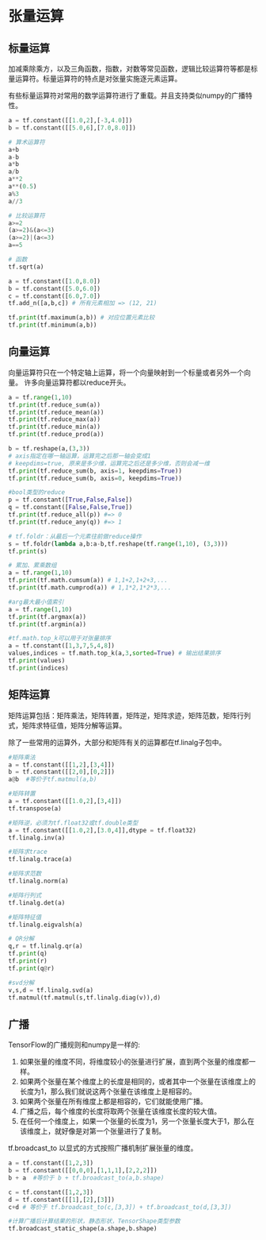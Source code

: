 # 张量运算

## 标量运算

加减乘除乘方，以及三角函数，指数，对数等常见函数，逻辑比较运算符等都是标量运算符。标量运算符的特点是对张量实施逐元素运算。

有些标量运算符对常用的数学运算符进行了重载。并且支持类似numpy的广播特性。

```python
a = tf.constant([[1.0,2],[-3,4.0]])
b = tf.constant([[5.0,6],[7.0,8.0]])

# 算术运算符
a+b
a-b
a*b
a/b
a**2
a**(0.5)
a%3
a//3

# 比较运算符
a>=2
(a>=2)&(a<=3)
(a>=2)|(a<=3)
a==5

# 函数
tf.sqrt(a)

a = tf.constant([1.0,8.0])
b = tf.constant([5.0,6.0])
c = tf.constant([6.0,7.0])
tf.add_n([a,b,c]) # 所有元素相加 => (12, 21)

tf.print(tf.maximum(a,b)) # 对应位置元素比较
tf.print(tf.minimum(a,b))
```

## 向量运算

向量运算符只在一个特定轴上运算，将一个向量映射到一个标量或者另外一个向量。 许多向量运算符都以reduce开头。

```python
a = tf.range(1,10)
tf.print(tf.reduce_sum(a))
tf.print(tf.reduce_mean(a))
tf.print(tf.reduce_max(a))
tf.print(tf.reduce_min(a))
tf.print(tf.reduce_prod(a))

b = tf.reshape(a,(3,3))
# axis指定在哪一轴运算，运算完之后那一轴会变成1
# keepdims=true, 原来是多少维，运算完之后还是多少维，否则会减一维
tf.print(tf.reduce_sum(b, axis=1, keepdims=True)) 
tf.print(tf.reduce_sum(b, axis=0, keepdims=True))

#bool类型的reduce
p = tf.constant([True,False,False])
q = tf.constant([False,False,True])
tf.print(tf.reduce_all(p)) #=> 0
tf.print(tf.reduce_any(q)) #=> 1

# tf.foldr：从最后一个元素往前做reduce操作
s = tf.foldr(lambda a,b:a-b,tf.reshape(tf.range(1,10), (3,3)))
tf.print(s)

# 累加、累乘数组
a = tf.range(1,10)
tf.print(tf.math.cumsum(a)) # 1,1+2,1+2+3,...
tf.print(tf.math.cumprod(a)) # 1,1*2,1*2*3,...

#arg最大最小值索引
a = tf.range(1,10)
tf.print(tf.argmax(a))
tf.print(tf.argmin(a))

#tf.math.top_k可以用于对张量排序
a = tf.constant([1,3,7,5,4,8])
values,indices = tf.math.top_k(a,3,sorted=True) # 输出结果排序 
tf.print(values)
tf.print(indices)
```

## 矩阵运算

矩阵运算包括：矩阵乘法，矩阵转置，矩阵逆，矩阵求迹，矩阵范数，矩阵行列式，矩阵求特征值，矩阵分解等运算。

除了一些常用的运算外，大部分和矩阵有关的运算都在tf.linalg子包中。

```python
#矩阵乘法
a = tf.constant([[1,2],[3,4]])
b = tf.constant([[2,0],[0,2]])
a@b  #等价于tf.matmul(a,b)

#矩阵转置
a = tf.constant([[1.0,2],[3,4]])
tf.transpose(a)

#矩阵逆，必须为tf.float32或tf.double类型
a = tf.constant([[1.0,2],[3.0,4]],dtype = tf.float32)
tf.linalg.inv(a)

#矩阵求trace
tf.linalg.trace(a)

#矩阵求范数
tf.linalg.norm(a)

#矩阵行列式
tf.linalg.det(a)

#矩阵特征值
tf.linalg.eigvalsh(a)

# QR分解
q,r = tf.linalg.qr(a)
tf.print(q)
tf.print(r)
tf.print(q@r)

#svd分解
v,s,d = tf.linalg.svd(a)
tf.matmul(tf.matmul(s,tf.linalg.diag(v)),d)
```

## 广播

TensorFlow的广播规则和numpy是一样的:

1. 如果张量的维度不同，将维度较小的张量进行扩展，直到两个张量的维度都一样。
2. 如果两个张量在某个维度上的长度是相同的，或者其中一个张量在该维度上的长度为1，那么我们就说这两个张量在该维度上是相容的。
3. 如果两个张量在所有维度上都是相容的，它们就能使用广播。
4. 广播之后，每个维度的长度将取两个张量在该维度长度的较大值。
5. 在任何一个维度上，如果一个张量的长度为1，另一个张量长度大于1，那么在该维度上，就好像是对第一个张量进行了复制。
   
tf.broadcast_to 以显式的方式按照广播机制扩展张量的维度。


```python
a = tf.constant([1,2,3])
b = tf.constant([[0,0,0],[1,1,1],[2,2,2]])
b + a  #等价于 b + tf.broadcast_to(a,b.shape)

c = tf.constant([1,2,3])
d = tf.constant([[1],[2],[3]])
c+d # 等价于 tf.broadcast_to(c,[3,3]) + tf.broadcast_to(d,[3,3])

#计算广播后计算结果的形状，静态形状，TensorShape类型参数
tf.broadcast_static_shape(a.shape,b.shape)
```